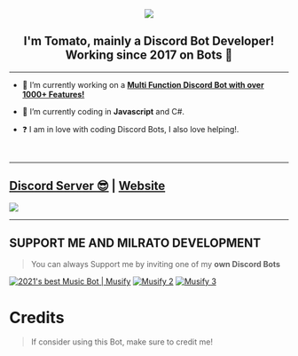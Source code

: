 <div align="center" style"border-radius:15px">
  <img src="https://cdn.discordapp.com/banners/442355791412854784/e4c3381efba7362b4d8e8b7e918dd8dc.png?size=4096" style"width: 100%;border-radius:15px">
</div>

## <div align="center">I'm Tomato, mainly a Discord Bot Developer! Working since 2017 on Bots 🚀</div>  
  
***

- 🔭 I’m currently working on a [**Multi Function Discord Bot with over 1000+ Features!**](https://milrato.milrato.dev)
  

- 🌱 I’m currently coding in **Javascript** and C#.  
  

- ❓  I am in love with coding Discord Bots, I also love helping!.
  
<br/>
  
***

## [Discord Server 😎](https://discord.gg/milrato) | [Website](https://milrato.dev)
<a href="https://discord.gg/milrato"><img src="https://discord.com/api/guilds/773668217163218944/widget.png?style=banner2"></a>

***

## SUPPORT ME AND MILRATO DEVELOPMENT

> You can always Support me by inviting one of my **own Discord Bots**

[![2021's best Music Bot | Musify](https://cdn.discordapp.com/attachments/820324526490648587/902558226216787998/p-replace-color_2-modified.png)](https://discordbotlist.com/bots/musify-3890)
[![Musify 2](https://cdn.discordapp.com/attachments/820324526490648587/902558851994361920/p-replace-color_3-modified.png)](https://discordbotlist.com/bots/musify-3890)
[![Musify 3](https://cdn.discordapp.com/attachments/820324526490648587/902558846810222682/p-replace-color_1-modified.png)](https://discordbotlist.com/bots/musify-3890)

# Credits

> If consider using this Bot, make sure to credit me!
